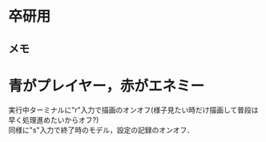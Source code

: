 # 卒研用

## メモ

# 青がプレイヤー，赤がエネミー

実行中ターミナルに"r"入力で描画のオンオフ(様子見たい時だけ描画して普段は早く処理進めたいからオフ?)<br>
同様に"s"入力で終了時のモデル，設定の記録のオンオフ．
